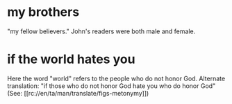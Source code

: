 # my brothers

"my fellow believers." John's readers were both male and female.

# if the world hates you

Here the word "world" refers to the people who do not honor God. Alternate translation: "if those who do not honor God hate you who do honor God" (See: [[rc://en/ta/man/translate/figs-metonymy]])

